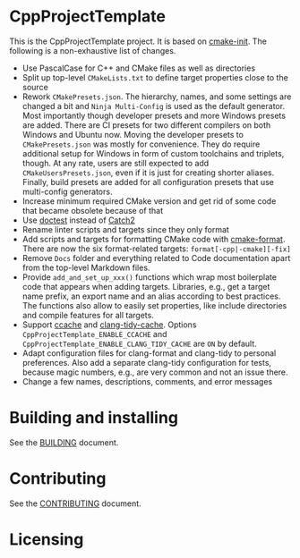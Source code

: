 # CppProjectTemplate

This is the CppProjectTemplate project. It is based on
[cmake-init](https://github.com/friendlyanon/cmake-init). The following is a
non-exhaustive list of changes.

- Use PascalCase for C++ and CMake files as well as directories
- Split up top-level `CMakeLists.txt` to define target properties close to the source
- Rework `CMakePresets.json`. The hierarchy, names, and some settings are changed a bit
  and `Ninja Multi-Config` is used as the default generator. Most importantly though
  developer presets and more Windows presets are added. There are CI presets for two
  different compilers on both Windows and Ubuntu now. Moving the developer presets to
  `CMakePresets.json` was mostly for convenience. They do require additional setup for
  Windows in form of custom toolchains and triplets, though. At any rate, users are still
  expected to add `CMakeUsersPresets.json`, even if it is just for creating shorter
  aliases. Finally, build presets are added for all configuration presets that use
  multi-config generators.
- Increase minimum required CMake version and get rid of some code that became obsolete
  because of that
- Use [doctest](https://github.com/doctest/doctest) instead of
  [Catch2](https://github.com/catchorg/Catch2)
- Rename linter scripts and targets since they only format
- Add scripts and targets for formatting CMake code with
  [cmake-format](https://cmake-format.readthedocs.io/en/latest/cmake-format.html). There
  are now the six format-related targets: `format[-cpp|-cmake][-fix]`
- Remove `Docs` folder and everything related to Code documentation apart from the
  top-level Markdown files.
- Provide `add_and_set_up_xxx()` functions which wrap most boilerplate code that appears
  when adding targets. Libraries, e.g., get a target name prefix, an export name and an
  alias according to best practices. The functions also allow to easily set properties,
  like include directories and compile features for all targets.
- Support [ccache](https://ccache.dev/) and
  [clang-tidy-cache](https://github.com/matus-chochlik/ctcache). Options
  `CppProjectTemplate_ENABLE_CCACHE` and `CppProjectTemplate_ENABLE_CLANG_TIDY_CACHE` are
  `ON` by default.
- Adapt configuration files for clang-format and clang-tidy to personal preferences. Also
  add a separate clang-tidy configuration for tests, because magic numbers, e.g., are very
  common and not an issue there.
- Change a few names, descriptions, comments, and error messages


# Building and installing

See the [BUILDING](BUILDING.md) document.

# Contributing

See the [CONTRIBUTING](CONTRIBUTING.md) document.

# Licensing

<!--
Please go to https://choosealicense.com/licenses/ and choose a license that
fits your needs. The recommended license for a project of this type is the
GNU AGPLv3.
-->
